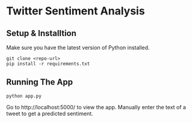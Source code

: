 # Twitter Sentiment Analysis
## Setup & Installtion

Make sure you have the latest version of Python installed.

    git clone <repo-url>
    pip install -r requirements.txt
  
## Running The App

    python app.py

Go to http://localhost:5000/ to view the app. Manually enter the text of a tweet to get a predicted sentiment.